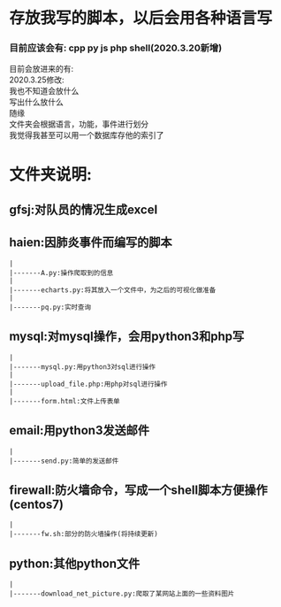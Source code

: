 # 存放我写的脚本，以后会用各种语言写  
###  目前应该会有: cpp py js php  shell(2020.3.20新增)   
目前会放进来的有:  
	2020.3.25修改:  
	我也不知道会放什么  
	写出什么放什么  
	随缘  
	文件夹会根据语言，功能，事件进行划分  
	我觉得我甚至可以用一个数据库存他的索引了  
# 文件夹说明:  
##	gfsj:对队员的情况生成excel  
##	haien:因肺炎事件而编写的脚本
	|
	|-------A.py:操作爬取到的信息  
	|  
	|-------echarts.py:将其放入一个文件中，为之后的可视化做准备
	|  
	|-------pq.py:实时查询  

##	mysql:对mysql操作，会用python3和php写  
	|  
	|-------mysql.py:用python3对sql进行操作  
	|  
	|-------upload_file.php:用php对sql进行操作  
	|  
	|-------form.html:文件上传表单  

## 	email:用python3发送邮件  
	|  
	|-------send.py:简单的发送邮件  
  
##	firewall:防火墙命令，写成一个shell脚本方便操作(centos7) 	
	|  
	|-------fw.sh:部分的防火墙操作(将持续更新)  
  
##	python:其他python文件  
	|  
	|-------download_net_picture.py:爬取了某网站上面的一些资料图片  
